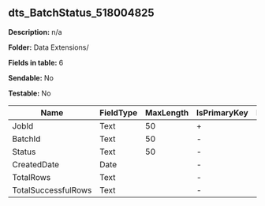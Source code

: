 ## dts_BatchStatus_518004825

**Description:** n/a

**Folder:** Data Extensions/

**Fields in table:** 6

**Sendable:** No

**Testable:** No

| Name | FieldType | MaxLength | IsPrimaryKey | IsNullable | DefaultValue |
| --- | --- | --- | --- | --- | --- |
| JobId | Text | 50 | + | - |  |
| BatchId | Text | 50 | - | - |  |
| Status | Text | 50 | - | - |  |
| CreatedDate | Date |  | - | - | GETDATE() |
| TotalRows | Text |  | - | - | 0 |
| TotalSuccessfulRows | Text |  | - | - | 0 |
